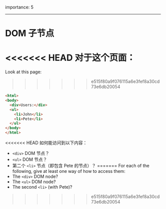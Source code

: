 importance: 5

---

# DOM 子节点

<<<<<<< HEAD
对于这个页面：
=======
Look at this page:
>>>>>>> e515f80a9f076115a6e3fef8a30cd73e6db20054

```html
<html>
<body>
  <div>Users:</div>
  <ul>
    <li>John</li>
    <li>Pete</li>
  </ul>
</body>
</html>
```

<<<<<<< HEAD
如何能访问到以下内容：
- `<div>` DOM 节点？
-  `<ul>` DOM 节点？
-  第二个 `<li>` 节点（即包含 Pete 的节点）？
=======
For each of the following, give at least one way of how to access them:
- The `<div>` DOM node?
- The `<ul>` DOM node?
- The second `<li>` (with Pete)?
>>>>>>> e515f80a9f076115a6e3fef8a30cd73e6db20054
